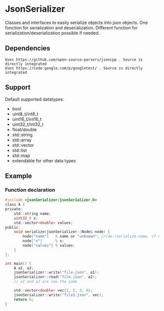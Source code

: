 # JsonSerializer
Classes and interfaces to easily serialize objects into json objects.
One function for serialization and deserialization. Different function for serialization/deserialization possible if needed.

## Dependencies
	Uses https://github.com/open-source-parsers/jsoncpp . Source is directly integrated
	Uses https://code.google.com/p/googletest/ . Source is directly integrated
	

## Support
Default supported datatypes:
* bool
* uint8_t/int8_t
* uint16_t/int16_t
* uint32_t/int32_t
* float/double
* std::string
* std::array
* std::vector
* std::list
* std::map
* extendable for other data types

## Example
### Function declaration
```c
#include <jsonSerializer/jsonSerializer.h>
class A {
private:
	std::string name;
	uint32_t x;
	std::vector<double> values;
public:
	void serialize(jsonSerializer::Node& node) {
		node["name"]   % name or "unknown"; //(de-)serialize name, if name is not set, set it to "unknown"
		node["x"]      % x;
		node["values"] % values;
	}
};

int main() {
	A a1, a2;
	jsonSerializer::write("file.json", a1);
	jsonSerializer::read("file.json", a2);
	// a1 and a2 are now the same

	std::vector<double> vec{1, 2, 3, 4};
	jsonSerializer::write("file2.json", vec);
	return 0;
}
```

